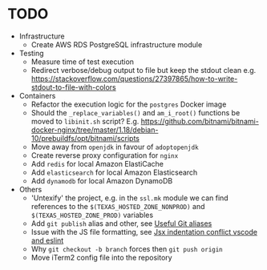 # TODO

- Infrastructure
  - Create AWS RDS PostgreSQL infrastructure module
- Testing
  - Measure time of test execution
  - Redirect verbose/debug output to file but keep the stdout clean e.g. https://stackoverflow.com/questions/27397865/how-to-write-stdout-to-file-with-colors
- Containers
  - Refactor the execution logic for the `postgres` Docker image
  - Should the `_replace_variables()` and `am_i_root()` functions be moved to `libinit.sh` script? E.g. https://github.com/bitnami/bitnami-docker-nginx/tree/master/1.18/debian-10/prebuildfs/opt/bitnami/scripts
  - Move away from `openjdk` in favour of `adoptopenjdk`
  - Create reverse proxy configuration for `nginx`
  - Add `redis` for local Amazon ElastiCache
  - Add `elasticsearch` for local Amazon Elasticsearch
  - Add `dynamodb` for local Amazon DynamoDB
- Others
  - 'Untexify' the project, e.g. in the `ssl.mk` module we can find references to the `$(TEXAS_HOSTED_ZONE_NONPROD)` and `$(TEXAS_HOSTED_ZONE_PROD)` variables
  - Add `git publish` alias and other, see [Useful Git aliases](https://gist.github.com/robmiller/6018582)
  - Issue with the JS file formatting, see [Jsx indentation conflict vscode and eslint](https://stackoverflow.com/questions/48674208/jsx-indentation-conflict-vscode-and-eslint)
  - Why `git checkout -b branch` forces then `git push origin`
  - Move iTerm2 config file into the repository
